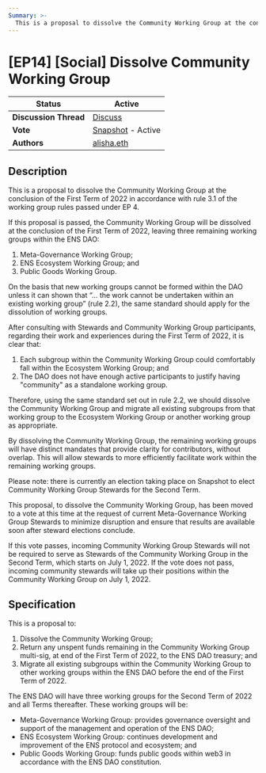 ```yaml
---
Summary: >-
  This is a proposal to dissolve the Community Working Group at the conclusion of the First Term (Q1/Q2) of 2022.
---
```


# \[EP14] \[Social] Dissolve Community Working Group



| **Status**  | Active                                                                                                                                                                                                                                                                                                                                                                                        |
| ----------- | ----------------------------------------------------------------------------------------------------------------------------------------------------------------------------------------------------------------------------------------------------------------------------------------------------------------------------------------------------------------------------------------------- |
| **Discussion Thread** | [Discuss](https://discuss.ens.domains/t/draft-social-dissolve-community-working-group/12982) |
| **Vote**   | [Snapshot](https://snapshot.org/#/ens.eth/proposal/0xa64ec8b446e509cb4b75092c4a714897790b70e2711fc3d6afa969c250e7eb92) - Active |
| **Authors** | [alisha.eth](https://twitter.com/futurealisha)                                                                                                                                                                                                                                                                                                         |

## Description

This is a proposal to dissolve the Community Working Group at the conclusion of the First Term of 2022 in accordance with rule 3.1 of the working group rules passed under EP 4. 

If this proposal is passed, the Community Working Group will be dissolved at the conclusion of the First Term of 2022, leaving three remaining working groups within the ENS DAO:

1. Meta-Governance Working Group;
2. ENS Ecosystem Working Group; and
3. Public Goods Working Group.

On the basis that new working groups cannot be formed within the DAO unless it can shown that “… the work cannot be undertaken within an existing working group” (rule 2.2), the same standard should apply for the dissolution of working groups.

After consulting with Stewards and Community Working Group participants, regarding their work and experiences during the First Term of 2022, it is clear that:

1. Each subgroup within the Community Working Group could comfortably fall within the Ecosystem Working Group; and 
2. The DAO does not have enough active participants to justify having "community" as a standalone working group. 

Therefore, using the same standard set out in rule 2.2, we should dissolve the Community Working Group and migrate all existing subgroups from that working group to the Ecosystem Working Group or another working group as appropriate. 

By dissolving the Community Working Group, the remaining working groups will have distinct mandates that provide clarity for contributors, without overlap. This will allow stewards to more efficiently facilitate work within the remaining working groups.

Please note: there is currently an election taking place on Snapshot to elect Community Working Group Stewards for the Second Term. 

This proposal, to dissolve the Community Working Group, has been moved to a vote at this time at the request of current Meta-Governance Working Group Stewards to minimize disruption and ensure that results are available soon after steward elections conclude. 

If this vote passes, incoming Community Working Group Stewards will not be required to serve as Stewards of the Community Working Group in the Second Term, which starts on July 1, 2022. If the vote does not pass, incoming community stewards will take up their positions within the Community Working Group on July 1, 2022. 

## Specification

This is a proposal to:

1. Dissolve the Community Working Group;
2. Return any unspent funds remaining in the Community Working Group multi-sig, at end of the First Term of 2022, to the ENS DAO treasury; and
3. Migrate all existing subgroups within the Community Working Group to other working groups within the ENS DAO before the end of the First Term of 2022.

The ENS DAO will have three working groups for the Second Term of 2022 and all Terms thereafter. These working groups will be:

- Meta-Governance Working Group: provides governance oversight and support of the management and operation of the ENS DAO;
- ENS Ecosystem Working Group: continues development and improvement of the ENS protocol and ecosystem; and
- Public Goods Working Group: funds public goods within web3 in accordance with the ENS DAO constitution.
